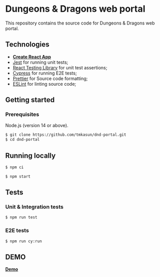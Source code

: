# Dungeons & Dragons web portal

This repository contains the source code for Dungeons & Dragons web portal.

## Technologies

- [**Create React App**](https://create-react-app.dev)
- [Jest](https://jestjs.io) for running unit tests;
- [React Testing Library](https://github.com/testing-library/react-testing-library) for unit test assertions;
- [Cypress](https://cypress.io) for running E2E tests;
- [Prettier](https://prettier.io/) for Source code formatting;
- [ESLint](https://eslint.org/) for linting source code;

## Getting started

### Prerequisites
Node.js (version 14 or above).

```bash
$ git clone https://github.com/tmkasun/dnd-portal.git
$ cd dnd-portal
```

## Running locally

```bash
$ npm ci
```

```bash
$ npm start
```

## Tests

### Unit & Integration tests

```bash
$ npm run test
```

### E2E tests

```bash
$ npm run cy:run
```

## DEMO

[**Demo**](https://dnd-portal.vercel.app/)
